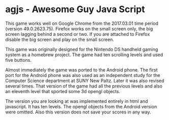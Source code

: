 # agjs - Awesome Guy Java Script

This game works well on Google Chrome from the 2017.03.01 time period (version 49.0.2623.75). Firefox works on the small screen only, the big screen lagging behind a second or two. If you are attached to Firefox disable the big screen and play on the small screen.

This game was originally designed for the Nintendo DS handheld gaming system as a homebrew project. The game had ten scrolling levels and used five buttons.

Almost immediately the game was ported to the Android phone. The first port for the Android phone was also used as an independent study for the Computer Science department at SUNY New Paltz. Later it was also revised several times. That version of the game had all the previous levels and also an eleventh level that sported some 3d opengl objects.

The version you are looking at was implemented entirely in html and javascript. It has ten levels. The opengl objects from the Android version were omitted. Also this version does not save your scores in any way.
